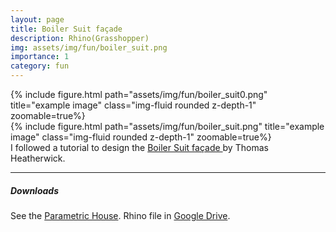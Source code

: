 ```yaml
---
layout: page
title: Boiler Suit façade
description: Rhino(Grasshopper)
img: assets/img/fun/boiler_suit.png
importance: 1
category: fun
---
```


<div class="row">
    <div class="col-sm mt-3 mt-md-0">
        {% include figure.html path="assets/img/fun/boiler_suit0.png" title="example image" class="img-fluid rounded z-depth-1" zoomable=true%}
    </div>
    <div class="col-sm mt-3 mt-md-0">
        {% include figure.html path="assets/img/fun/boiler_suit.png" title="example image" class="img-fluid rounded z-depth-1" zoomable=true%}
    </div>
</div>
<div class="caption">
    I followed a tutorial to design the 
    <a href="https://www.dezeen.com/2007/08/20/boiler-suit-by-thomas-heatherwick/" target="\_blank"> Boiler Suit façade </a>
    by Thomas Heatherwick.
</div>


------
##### <i class='fas fa-download'>**Downloads**</i>
See the [Parametric House](https://parametrichouse.com/boiler-suit/).
Rhino file in [Google Drive](https://drive.google.com/file/d/1fAuhEW_VU8LTB_nf6XUOaykNiADkXmHF/view?usp=sharing).